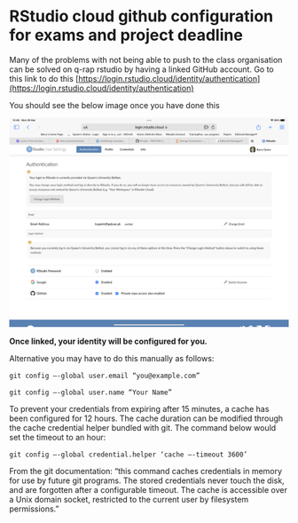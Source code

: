 # RStudio cloud github configuration for exams and project deadline

Many of the problems with not being able to push to the class organisation can be solved on q-rap rstudio by having a linked GitHub account.  Go to this link to do this [https://login.rstudio.cloud/identity/authentication](https://login.rstudio.cloud/identity/authentication)

You should see the below image once you have done this

![](photo.png)

**Once linked, your identity will be configured for you.**


Alternative you may have to do this manually as follows:

```
git config —-global user.email “you@example.com”
```

```
git config —-global user.name “Your Name”
```
To prevent your credentials from expiring after 15 minutes, a cache has been configured for 12 hours. The cache duration can be modified through the cache credential helper bundled with git. The command below would set the timeout to an hour:

```
git config —-global credential.helper ‘cache —-timeout 3600’
```

From the git documentation: “this command caches credentials in memory for use by future git programs. The stored credentials never touch the disk, and are forgotten after a configurable timeout. The cache is accessible over a Unix domain socket, restricted to the current user by filesystem permissions.”
